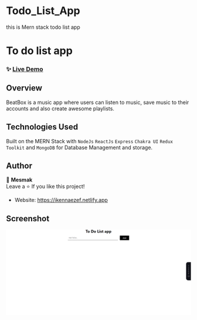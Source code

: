 # Todo_List_App
this is Mern stack todo list app
# To do list app 

### ✨ [Live Demo]([https://beatbox-music.vercel.app](https://todo-list-app-one-delta.vercel.app/))

## Overview

BeatBox is a music app where users can listen to music, save music to their accounts and also create awesome playlists.

## Technologies Used

Built on the MERN Stack with `NodeJs` `ReactJs` `Express` `Chakra UI` `Redux Toolkit` and `MongoDB` for Database Management and storage.

## Author

👤 **Mesmak** <br/>
Leave a ⭐️ If you like this project!

- Website: https://ikennaezef.netlify.app

## Screenshot

![Home](src.png)
